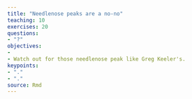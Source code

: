 ```yaml
---
title: "Needlenose peaks are a no-no"
teaching: 10
exercises: 20
questions:
- "?"
objectives:
- 
- Watch out for those needlenose peak like Greg Keeler's.
keypoints:
- "."
- "."
source: Rmd
---
```



